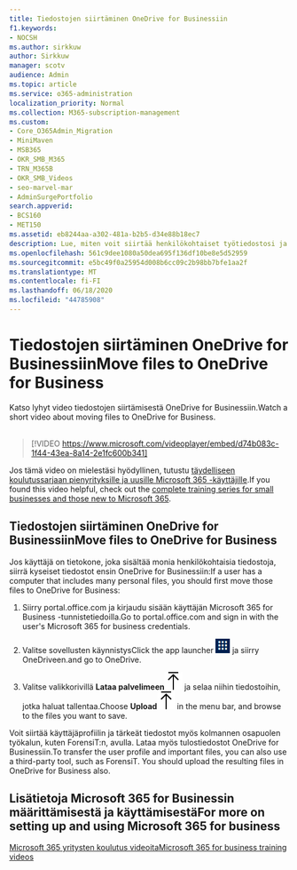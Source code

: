 ```yaml
---
title: Tiedostojen siirtäminen OneDrive for Businessiin
f1.keywords:
- NOCSH
ms.author: sirkkuw
author: Sirkkuw
manager: scotv
audience: Admin
ms.topic: article
ms.service: o365-administration
localization_priority: Normal
ms.collection: M365-subscription-management
ms.custom:
- Core_O365Admin_Migration
- MiniMaven
- MSB365
- OKR_SMB_M365
- TRN_M365B
- OKR_SMB_Videos
- seo-marvel-mar
- AdminSurgePortfolio
search.appverid:
- BCS160
- MET150
ms.assetid: eb8244aa-a302-481a-b2b5-d34e88b18ec7
description: Lue, miten voit siirtää henkilökohtaiset työtiedostosi ja arkaluonteiset yritystiedostosi OneDrive for Businessiin muutamalla helpolla toimenpiteellä.
ms.openlocfilehash: 561c9dee1080a50dea695f136df10be8e5d52959
ms.sourcegitcommit: e5bc49f0a25954d008b6cc09c2b98bb7bfe1aa2f
ms.translationtype: MT
ms.contentlocale: fi-FI
ms.lasthandoff: 06/18/2020
ms.locfileid: "44785908"
---
```

# <a name="move-files-to-onedrive-for-business"></a><span data-ttu-id="8d4f8-103">Tiedostojen siirtäminen OneDrive for Businessiin</span><span class="sxs-lookup"><span data-stu-id="8d4f8-103">Move files to OneDrive for Business</span></span>

<span data-ttu-id="8d4f8-104">Katso lyhyt video tiedostojen siirtämisestä OneDrive for Businessiin.</span><span class="sxs-lookup"><span data-stu-id="8d4f8-104">Watch a short video about moving files to OneDrive for Business.</span></span><br><br>

> [!VIDEO https://www.microsoft.com/videoplayer/embed/d74b083c-1f44-43ea-8a14-2e1fc600b341] 

<span data-ttu-id="8d4f8-105">Jos tämä video on mielestäsi hyödyllinen, tutustu [täydelliseen koulutussarjaan pienyrityksille ja uusille Microsoft 365 -käyttäjille](https://support.microsoft.com/office/6ab4bbcd-79cf-4000-a0bd-d42ce4d12816).</span><span class="sxs-lookup"><span data-stu-id="8d4f8-105">If you found this video helpful, check out the [complete training series for small businesses and those new to Microsoft 365](https://support.microsoft.com/office/6ab4bbcd-79cf-4000-a0bd-d42ce4d12816).</span></span>


## <a name="move-files-to-onedrive-for-business"></a><span data-ttu-id="8d4f8-106">Tiedostojen siirtäminen OneDrive for Businessiin</span><span class="sxs-lookup"><span data-stu-id="8d4f8-106">Move files to OneDrive for Business</span></span>

<span data-ttu-id="8d4f8-107">Jos käyttäjä on tietokone, joka sisältää monia henkilökohtaisia tiedostoja, siirrä kyseiset tiedostot ensin OneDrive for Businessiin:</span><span class="sxs-lookup"><span data-stu-id="8d4f8-107">If a user has a computer that includes many personal files, you should first move those files to OneDrive for Business:</span></span>
  
1. <span data-ttu-id="8d4f8-108">Siirry portal.office.com ja kirjaudu sisään käyttäjän Microsoft 365 for Business -tunnistetiedoilla.</span><span class="sxs-lookup"><span data-stu-id="8d4f8-108">Go to portal.office.com and sign in with the user's Microsoft 365 for business credentials.</span></span>

2. <span data-ttu-id="8d4f8-109">Valitse sovellusten käynnistys</span><span class="sxs-lookup"><span data-stu-id="8d4f8-109">Click the app launcher</span></span> ![The app launcher icon in Office 365](../media/7502f4ec-3c9a-435d-a7b4-b9cda85189a7.png) <span data-ttu-id="8d4f8-111">ja siirry OneDriveen.</span><span class="sxs-lookup"><span data-stu-id="8d4f8-111">and go to OneDrive.</span></span> 
    
3. <span data-ttu-id="8d4f8-112">Valitse valikkorivillä **Lataa palvelimeen**![Upload](../media/d9b963b8-10af-42e2-953d-360301b83d3c.png) ja selaa niihin tiedostoihin, jotka haluat tallentaa.</span><span class="sxs-lookup"><span data-stu-id="8d4f8-112">Choose **Upload**![Upload](../media/d9b963b8-10af-42e2-953d-360301b83d3c.png) in the menu bar, and browse to the files you want to save.</span></span> 
    
<span data-ttu-id="8d4f8-p101">Voit siirtää käyttäjäprofiilin ja tärkeät tiedostot myös kolmannen osapuolen työkalun, kuten ForensiT:n, avulla. Lataa myös tulostiedostot OneDrive for Businessiin.</span><span class="sxs-lookup"><span data-stu-id="8d4f8-p101">To transfer the user profile and important files, you can also use a third-party tool, such as ForensiT. You should upload the resulting files in OneDrive for Business also.</span></span>
  
## <a name="for-more-on-setting-up-and-using-microsoft-365-for-business"></a><span data-ttu-id="8d4f8-115">Lisätietoja Microsoft 365 for Businessin määrittämisestä ja käyttämisestä</span><span class="sxs-lookup"><span data-stu-id="8d4f8-115">For more on setting up and using Microsoft 365 for business</span></span>

[<span data-ttu-id="8d4f8-116">Microsoft 365 yritysten koulutus videoita</span><span class="sxs-lookup"><span data-stu-id="8d4f8-116">Microsoft 365 for business training videos</span></span>](https://support.microsoft.com/office/6ab4bbcd-79cf-4000-a0bd-d42ce4d12816)
